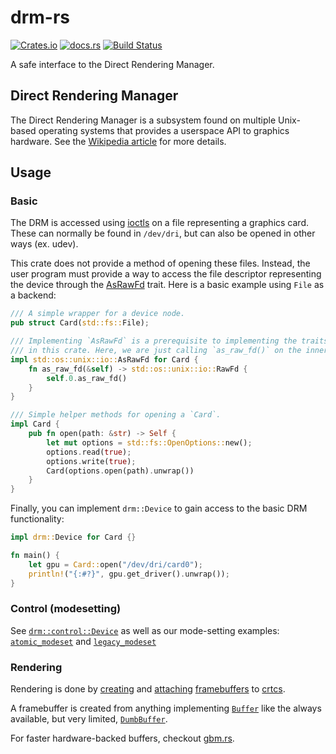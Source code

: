# drm-rs


[![Crates.io](https://img.shields.io/crates/v/drm.svg)](https://crates.io/crates/drm)
[![docs.rs](https://docs.rs/drm/badge.svg)](https://docs.rs/drm)
[![Build Status](https://github.com/Smithay/drm-rs/actions/workflows/ci.yml/badge.svg)](https://github.com/Smithay/drm-rs/actions/workflows/ci.yml)

A safe interface to the Direct Rendering Manager.

## Direct Rendering Manager

The Direct Rendering Manager is a subsystem found on multiple Unix-based
operating systems that provides a userspace API to graphics hardware.
See the [Wikipedia article](https://en.wikipedia.org/wiki/Direct_Rendering_Manager)
for more details.

## Usage

### Basic

The DRM is accessed using [ioctls](https://en.wikipedia.org/wiki/Ioctl)
on a file representing a graphics card. These can normally be
found in `/dev/dri`, but can also be opened in other ways (ex. udev).

This crate does not provide a method of opening these files. Instead, the
user program must provide a way to access the file descriptor representing the
device through the [AsRawFd](https://doc.rust-lang.org/std/os/unix/io/trait.AsRawFd.html)
trait. Here is a basic example using `File` as a backend:

```rust
/// A simple wrapper for a device node.
pub struct Card(std::fs::File);

/// Implementing `AsRawFd` is a prerequisite to implementing the traits found
/// in this crate. Here, we are just calling `as_raw_fd()` on the inner File.
impl std::os::unix::io::AsRawFd for Card {
    fn as_raw_fd(&self) -> std::os::unix::io::RawFd {
        self.0.as_raw_fd()
    }
}

/// Simple helper methods for opening a `Card`.
impl Card {
    pub fn open(path: &str) -> Self {
        let mut options = std::fs::OpenOptions::new();
        options.read(true);
        options.write(true);
        Card(options.open(path).unwrap())
    }
}
```

Finally, you can implement `drm::Device` to gain access to the basic DRM
functionality:

```rust
impl drm::Device for Card {}

fn main() {
    let gpu = Card::open("/dev/dri/card0");
    println!("{:#?}", gpu.get_driver().unwrap());
}
```

### Control (modesetting)

See [`drm::control::Device`](https://docs.rs/drm/*/drm/control/trait.Device.html)
as well as our mode-setting examples: [`atomic_modeset`](https://github.com/Smithay/drm-rs/blob/develop/examples/atomic_modeset.rs)
and [`legacy_modeset`](https://github.com/Smithay/drm-rs/blob/develop/examples/legacy_modeset.rs)

### Rendering

Rendering is done by [creating](https://docs.rs/drm/*/drm/control/trait.Device.html#method.add_framebuffer) and
[attaching](https://docs.rs/drm/*/drm/control/trait.Device.html#method.page_flip) [framebuffers](https://docs.rs/drm/*/drm/control/framebuffer/index.html)
to [crtcs](https://docs.rs/drm/*/drm/control/crtcs/index.html).

A framebuffer is created from anything implementing [`Buffer`](https://docs.rs/drm/*/drm/buffer/trait.Buffer.html) like the always
available, but very limited, [`DumbBuffer`](https://docs.rs/drm/*/drm/control/dumbbuffer/struct.DumbBuffer.html).

For faster hardware-backed buffers, checkout [gbm.rs](https://github.com/Smithay/gbm.rs).
